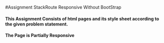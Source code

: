 #Assignment StackRoute Responsive Without BootStrap
#### This Assignment Consists of html pages and its style sheet according to the given problem statement.
#### The Page is Partially Responsive